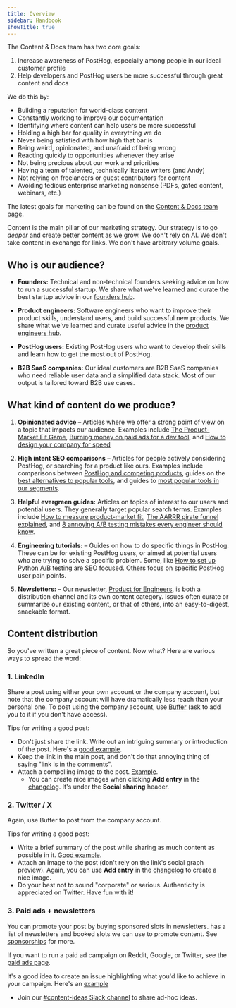 ```yaml
---
title: Overview
sidebar: Handbook
showTitle: true
---
```


The Content & Docs team has two core goals:

1. Increase awareness of PostHog, especially among people in our ideal customer profile
2. Help developers and PostHog users be more successful through great content and docs

We do this by:

- Building a reputation for world-class content
- Constantly working to improve our documentation
- Identifying where content can help users be more successful
- Holding a high bar for quality in everything we do
- Never being satisfied with how high that bar is
- Being weird, opinionated, and unafraid of being wrong
- Reacting quickly to opportunities whenever they arise
- Not being precious about our work and priorities
- Having a team of talented, technically literate writers (and Andy)
- Not relying on freelancers or guest contributors for content
- Avoiding tedious enterprise marketing nonsense (PDFs, gated content, webinars, etc.)

The latest goals for marketing can be found on the [Content & Docs team page](/teams/marketing).

Content is the main pillar of our marketing strategy. Our strategy is to go _deeper_ and create better content as we grow. We don't rely on AI. We don't take content in exchange for links. We don't have arbitrary volume goals.

## Who is our audience?

- **Founders:** Technical and non-technical founders seeking advice on how to run a successful startup. We share what we've learned and curate the best startup advice in our [founders hub](/founders).

- **Product engineers:** Software engineers who want to improve their product skills, understand users, and build successful new products. We share what we've learned and curate useful advice in the [product engineers hub](/product-engineers).

- **PostHog users:** Existing PostHog users who want to develop their skills and learn how to get the most out of PostHog.

- **B2B SaaS companies:** Our ideal customers are B2B SaaS companies who need reliable user data and a simplified data stack. Most of our output is tailored toward B2B use cases.

## What kind of content do we produce?

1. **Opinionated advice** – Articles where we offer a strong point of view on a topic that impacts our audience. Examples include [The Product-Market Fit Game](/founders/product-market-fit-game), [Burning money on paid ads for a dev tool](/founders/dev-marketing-paid-ads), and [How to design your company for speed](https://newsletter.posthog.com/p/how-to-design-your-company-for-speed) 

2. **High intent SEO comparisons** – Articles for people actively considering PostHog, or searching for a product like ours. Examples include comparisons between [PostHog and competing products](/blog/tags/comparisons), guides on the [best alternatives to popular tools](/blog/best-heap-alternatives), and guides to [most popular tools in our segments](/blog/best-open-source-ab-testing-tools).

3. **Helpful evergreen guides:** Articles on topics of interest to our users and potential users. They generally target popular search terms. Examples include [How to measure product-market fit](/founders/measure-product-market-fit), [The AARRR pirate funnel explained](/product-engineers/aarrr-pirate-funnel), and [8 annoying A/B testing mistakes every engineer should know](/product-engineers/ab-testing-mistakes).

4. **Engineering tutorials:** – Guides on how to do specific things in PostHog. These can be for existing PostHog users, or aimed at potential users who are trying to solve a specific problem. Some, like [How to set up Python A/B testing](/tutorials/python-ab-testing) are SEO focused. Others focus on specific PostHog user pain points.

5. **Newsletters:** – Our newsletter, [Product for Engineers](https://newsletter.posthog.com), is both a distribution channel and its own content category. Issues often curate or summarize our existing content, or that of others, into an easy-to-digest, snackable format. 

## Content distribution

So you've written a great piece of content. Now what? Here are various ways to spread the word:

### 1. LinkedIn

Share a post using either your own account or the company account, but note that the company account will have dramatically less reach than your personal one. To post using the company account, use [Buffer](https://buffer.com/) (ask <TeamMemberLink squeakId="andy-vandervell" /> to add you to it if you don't have access).

Tips for writing a good post:
- Don't just share the link. Write out an intriguing summary or introduction of the post. Here's a [good example](https://www.linkedin.com/feed/update/urn:li:activity:7257340218159116289).
- Keep the link in the main post, and don't do that annoying thing of saying "link is in the comments".
- Attach a compelling image to the post. [Example](https://www.linkedin.com/feed/update/urn:li:activity:7256742630804307968).
  - You can create nice images when clicking **Add entry** in the [changelog](/changelog/). It's under the **Social sharing** header.

### 2. Twitter / X

Again, use Buffer to post from the company account.

Tips for writing a good post:
- Write a brief summary of the post while sharing as much content as possible in it. [Good example](https://x.com/posthog/status/1851571551314825375).
- Attach an image to the post (don't rely on the link's social graph preview). Again, you can use **Add entry** in the [changelog](/changelog/) to create a nice image.
- Do your best not to sound "corporate" or serious. Authenticity is appreciated on Twitter. Have fun with it!

### 3. Paid ads + newsletters

You can promote your post by buying sponsored slots in newsletters. <TeamMember name="Ian Vanagas" /> has a list of newsletters and booked slots we can use to promote content. See [sponsorships](/handbook/growth/marketing/open-source-sponsorship) for more.

If you want to run a paid ad campaign on Reddit, Google, or Twitter, see the [paid ads page](/handbook/growth/marketing/paid-ads).

It's a good idea to create an issue highlighting what you'd like to achieve in your campaign. Here's an [example](https://github.com/PostHog/posthog.com/issues/9646)

- Join our [#content-ideas Slack channel](https://posthog.slack.com/archives/C015CRUQR7Y) to share ad-hoc ideas.